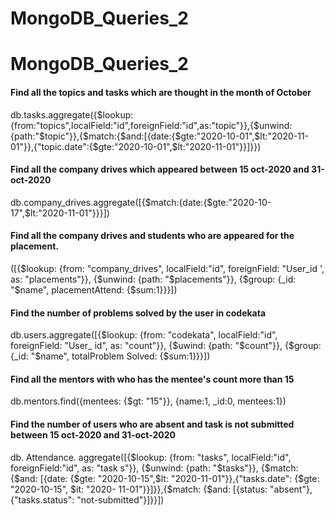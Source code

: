# MongoDB_Queries_2

# MongoDB_Queries_2
#### Find all the topics and tasks which are thought in the month of October
db.tasks.aggregate({$lookup:{from:"topics",localField:"id",foreignField:"id",as:"topic"}},{$unwind:{path:"$topic"}},{$match:{$and:[{date:{$gte:"2020-10-01",$lt:"2020-11-01"}},{"topic.date":{$gte:"2020-10-01",$lt:"2020-11-01"}}]}})

#### Find all the company drives which appeared between 15 oct-2020 and 31-oct-2020

db.company_drives.aggregate([{$match:{date:{$gte:"2020-10-17",$lt:"2020-11-01"}}}])

#### Find all the company drives and students who are appeared for the placement.
([{$lookup: {from: "company_drives", localField:"id", foreignField: "User_id
', as: "placements"}}, {$unwind: {path: "$placements"}}, {$group: {_id: "$name", placementAttend: {$sum:1}}}])

#### Find the number of problems solved by the user in codekata
db.users.aggregate([{$lookup: {from: "codekata", localField:"id", foreignField: "User_
id", as: "count"}}, {$uwind: {path: "$count"}}, {$group: {_id: "$name", totalProblem Solved: {$sum:1}}}])

#### Find all the mentors with who has the mentee's count more than 15

db.mentors.find({mentees: {$gt: "15"}}, {name:1, _id:0, mentees:1})

#### Find the number of users who are absent and task is not submitted  between 15 oct-2020 and 31-oct-2020

db. Attendance. aggregate([{$lookup: {from: "tasks", localField:"id", foreignField:"id", as: "task
s"}}, {$unwind: {path: "$tasks"}}, {$match: {$and: [{date: {$gte: "2020-10-15",$lt: "2020-11-01"}},{"tasks.date": {$gte: "2020-10-15", $it: "2020-
11-01"}}]}},{$match: {$and: [{status: "absent"},{"tasks.status": "not-submitted"}]}}])



